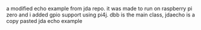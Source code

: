 a modified echo example from jda repo.
it was made to run on raspberry pi zero and i added gpio support using pi4j.
dbb is the main class, jdaecho is a copy pasted jda echo example
